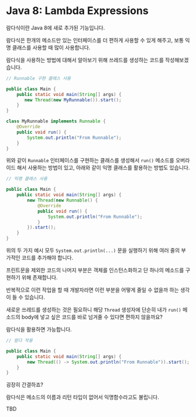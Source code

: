# Java 8: Lambda Expressions

람다식이란 Java 8에 새로 추가된 기능입니다.

람다식은 한개의 메소드만 있는 인터페이스를 더 편하게 사용할 수 있게 해주고, 보통 익명 클래스를 사용할 때 많이 사용합니다.

람다식을 사용하는 방법에 대해서 알아보기 위해 쓰레드를 생성하는 코드를 작성해보겠습니다.

```java
// Runnable 구현 클래스 사용

public class Main {
    public static void main(String[] args) {
       new Thread(new MyRunnable()).start();
    }
}

class MyRunnable implements Runnable {
    @Override
    public void run() {
        System.out.println("From Runnable");
    }
}
```

위와 같이 `Runnable` 인터페이스를 구현하는 클래스를 생성해서 `run()` 메소드를 오버라이드 해서 사용하는 방법이 있고, 아래와 같이 익명 클래스를 활용하는 방법도 있습니다.

```java
// 익명 클래스 사용

public class Main {
    public static void main(String[] args) {
        new Thread(new Runnable() {
            @Override
            public void run() {
                System.out.println("From Runnable");
            }
        }).start();
    }
}
```

위의 두 가지 예시 모두 `System.out.println(...)` 문을 실행하기 위해 여러 줄의 부가적인 코드를 추가해야 합니다.

프린트문을 제외한 코드의 나머지 부분은 객체를 인스턴스화하고 단 하나의 메소드를 구현하기 위해 존재합니다.

반복적으로 이런 작업을 할 때 개발자라면 이런 부분을 어떻게 줄일 수 없을까 하는 생각이 들 수 있습니다.

새로운 쓰레드를 생성하는 것은 필요하니 해당 `Thread` 생성자에 단순히 내가 `run()` 메소드의 body에 넣고 싶은 코드를 바로 넘겨줄 수 있다면 편하지 않을까요?

람다식을 활용하면 가능합니다.

```java
// 람다 작용

public class Main {
    public static void main(String[] args) {
        new Thread(() -> System.out.println("From Runnable")).start();
    }
}
```

굉장히 간결하죠?

람다식은 메소드의 이름과 리턴 타입이 없어서 익명함수라고도 불립니다.

TBD
